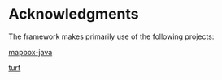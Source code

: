 # Acknowledgments

The framework makes primarily use of the following projects:


[mapbox-java](https://github.com/mapbox/mapbox-java)

[turf](https://github.com/Turfjs/turf)